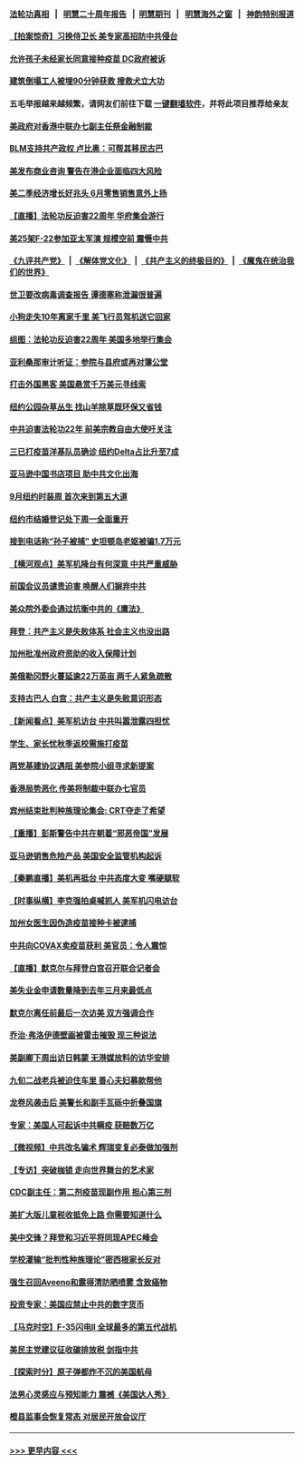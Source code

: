 #### [法轮功真相](https://github.com/gfw-breaker/truth/blob/master/README.md?t=0) &nbsp;&nbsp;|&nbsp;&nbsp; [明慧二十周年报告](https://github.com/gfw-breaker/mh-reports/blob/master/README.md?t=0) &nbsp;&nbsp;|&nbsp;&nbsp;[明慧期刊](https://github.com/gfw-breaker/mh-qikan) &nbsp;&nbsp;|&nbsp;&nbsp; [明慧海外之窗](https://github.com/gfw-breaker/mh-news/blob/master/README.md?t=0) &nbsp;&nbsp;|&nbsp;&nbsp; [神韵特别报道](https://github.com/gfw-breaker/mh-news/blob/master/shenyun.md?t=0)
#### [【拍案惊奇】习换侍卫长 美专家高招防中共侵台](../pages/nsc412/n13092447.md?t=07170151) 
#### [允许孩子未经家长同意接种疫苗 DC政府被诉](../pages/nsc412/n13093886.md?t=07170151) 
#### [建筑倒塌工人被埋90分钟获救 搜救犬立大功](../pages/nsc412/n13093029.md?t=07170151) 
#### 五毛举报越来越频繁，请网友们前往下载 [一键翻墙软件](https://github.com/gfw-breaker/ssr-accounts)，并将此项目推荐给亲友
#### [美政府对香港中联办七副主任祭金融制裁](../pages/nsc412/n13093952.md?t=07170151) 
#### [BLM支持共产政权 卢比奥：可帮其移民古巴](../pages/nsc412/n13093807.md?t=07170151) 
#### [美发布商业咨询 警告在港企业面临四大风险](../pages/nsc412/n13093863.md?t=07170151) 
#### [美二季经济增长好兆头 6月零售销售意外上扬](../pages/nsc412/n13093711.md?t=07170151) 
#### [【直播】法轮功反迫害22周年 华府集会游行](../pages/nsc412/n13086810.md?t=07170151) 
#### [美25架F-22参加亚太军演 规模空前 震慑中共](../pages/nsc412/n13093658.md?t=07170151) 
#### [《九评共产党》](https://github.com/begood0513/9ping.md/blob/master/README.md) &nbsp;|&nbsp; [《解体党文化》](../../../../jtdwh.md/blob/master/README.md)  &nbsp;|&nbsp; [《共产主义的终极目的》](../../../../gczydzjmd.md/blob/master/README.md) &nbsp;|&nbsp; [《魔鬼在统治我们的世界》](../../../../mgztzwmdsj.md/blob/master/README.md) 
#### [世卫要改病毒调查报告 谭德塞称泄漏很普遍](../pages/nsc412/n13093141.md?t=07170151) 
#### [小狗走失10年离家千里 美飞行员驾机送它回家](../pages/nsc412/n13092923.md?t=07170151) 
#### [组图：法轮功反迫害22周年 美国多地举行集会](../pages/nsc412/n13092945.md?t=07170151) 
#### [亚利桑那审计听证：参院与县府或再对簿公堂](../pages/nsc412/n13092844.md?t=07170151) 
#### [打击外国黑客 美国悬赏千万美元寻线索](../pages/nsc412/n13092759.md?t=07170151) 
#### [纽约公园杂草丛生 找山羊除草既环保又省钱](../pages/nsc412/n13092697.md?t=07170151) 
#### [中共迫害法轮功22年 前美宗教自由大使吁关注](../pages/nsc412/n13092202.md?t=07170151) 
#### [三已打疫苗洋基队员确诊 纽约Delta占比升至7成](../pages/nsc412/n13092644.md?t=07170151) 
#### [亚马逊中国书店项目 助中共文化出海](../pages/nsc412/n13092542.md?t=07170151) 
#### [9月纽约时装周 首次来到第五大道](../pages/nsc412/n13092547.md?t=07170151) 
#### [纽约市结婚登记处下周一全面重开](../pages/nsc412/n13092554.md?t=07170151) 
#### [接到电话称“孙子被捕” 史坦顿岛老妪被骗1.7万元](../pages/nsc412/n13092491.md?t=07170151) 
#### [【横河观点】美军机降台有何深意 中共严重威胁](../pages/nsc412/n13092078.md?t=07170151) 
#### [前国会议员谴责迫害 唤醒人们摒弃中共](../pages/nsc412/n13092230.md?t=07170151) 
#### [美众院外委会通过抗衡中共的《鹰法》](../pages/nsc412/n13092480.md?t=07170151) 
#### [拜登：共产主义是失败体系 社会主义也没出路](../pages/nsc412/n13092437.md?t=07170151) 
#### [加州批准州政府资助的收入保障计划](../pages/nsc412/n13092453.md?t=07170151) 
#### [美俄勒冈野火蔓延逾22万英亩 两千人紧急疏散](../pages/nsc412/n13092359.md?t=07170151) 
#### [支持古巴人 白宫：共产主义是失败意识形态](../pages/nsc412/n13092185.md?t=07170151) 
#### [【新闻看点】美军机访台 中共叫嚣泄露四担忧](../pages/nsc412/n13092023.md?t=07170151) 
#### [学生、家长忧秋季返校需施打疫苗](../pages/nsc412/n13092265.md?t=07170151) 
#### [两党基建协议遇阻 美参院小组寻求新提案](../pages/nsc412/n13092041.md?t=07170151) 
#### [香港局势恶化 传美将制裁中联办七官员](../pages/nsc412/n13092036.md?t=07170151) 
#### [宾州结束批判种族理论集会: CRT夺走了希望](../pages/nsc412/n13092206.md?t=07170151) 
#### [【重播】彭斯警告中共在朝着“邪恶帝国”发展](../pages/nsc412/n13088875.md?t=07170151) 
#### [亚马逊销售危险产品 美国安全监管机构起诉](../pages/nsc412/n13092033.md?t=07170151) 
#### [【秦鹏直播】美机再抵台 中共态度大变 嘴硬腿软](../pages/nsc412/n13092060.md?t=07170151) 
#### [【时事纵横】李克强拍桌喊抓人 美军机闪电访台](../pages/nsc412/n13092035.md?t=07170151) 
#### [加州女医生因伪造疫苗接种卡被逮捕](../pages/nsc412/n13091997.md?t=07170151) 
#### [中共向COVAX卖疫苗获利 美官员：令人震惊](../pages/nsc412/n13091749.md?t=07170151) 
#### [【直播】默克尔与拜登白宫召开联合记者会](../pages/nsc412/n13091984.md?t=07170151) 
#### [美失业金申请数量降到去年三月来最低点](../pages/nsc412/n13091955.md?t=07170151) 
#### [默克尔离任前最后一次访美 双方强调合作](../pages/nsc412/n13091791.md?t=07170151) 
#### [乔治‧弗洛伊德壁画被雷击摧毁 现三种说法](../pages/nsc412/n13091488.md?t=07170151) 
#### [美副卿下周出访日韩蒙 无港媒放料的访华安排](../pages/nsc412/n13091742.md?t=07170151) 
#### [九旬二战老兵被迫住车里 善心夫妇募款帮他](../pages/nsc412/n13091051.md?t=07170151) 
#### [龙卷风袭击后 美警长和副手瓦砾中折叠国旗](../pages/nsc412/n13090936.md?t=07170151) 
#### [专家：美国人可起诉中共瞒疫 获赔数万亿](../pages/nsc412/n13091433.md?t=07170151) 
#### [【微视频】中共改名骗术 辉瑞变复必泰做加强剂](../pages/nsc412/n13091363.md?t=07170151) 
#### [【专访】突破枷锁 走向世界舞台的艺术家](../pages/nsc412/n13089031.md?t=07170151) 
#### [CDC副主任：第二剂疫苗现副作用 担心第三剂](../pages/nsc412/n13089773.md?t=07170151) 
#### [美扩大版儿童税收抵免上路 你需要知道什么](../pages/nsc412/n13091188.md?t=07170151) 
#### [美中交锋？拜登和习近平将同现APEC峰会](../pages/nsc412/n13091246.md?t=07170151) 
#### [学校灌输“批判性种族理论”密西根家长反对](../pages/nsc412/n13090811.md?t=07170151) 
#### [强生召回Aveeno和露得清防晒喷雾 含致癌物](../pages/nsc412/n13091059.md?t=07170151) 
#### [投资专家：美国应禁止中共的数字货币](../pages/nsc412/n13090989.md?t=07170151) 
#### [【马克时空】F-35闪电II 全球最多的第五代战机](../pages/nsc412/n13090777.md?t=07170151) 
#### [美民主党建议征收碳排放税 剑指中共](../pages/nsc412/n13090773.md?t=07170151) 
#### [【探索时分】原子弹都炸不沉的美国航母](../pages/nsc412/n13084764.md?t=07170151) 
#### [法男心灵感应与预知能力 震撼《美国达人秀》](../pages/nsc412/n13090127.md?t=07170151) 
#### [橙县监事会恢复常态 对居民开放会议厅](../pages/nsc412/n13090060.md?t=07170151) 

----
#### [ >>> 更早内容 <<< ](../indexes/nsc412-earlier.md)

